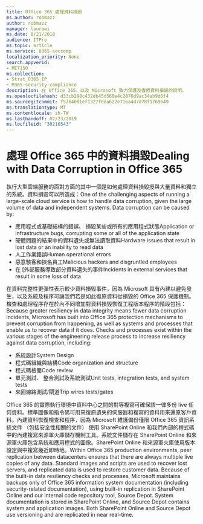 ```yaml
---
title: Office 365 處理資料損毀
ms.author: robmazz
author: robmazz
manager: laurawi
ms.date: 8/21/2018
audience: ITPro
ms.topic: article
ms.service: O365-seccomp
localization_priority: None
search.appverid:
- MET150
ms.collection:
- Strat_O365_IP
- M365-security-compliance
description: 在 Office 365，以及 Microsoft 致力保護及復原資料損毀的說明。
ms.openlocfilehash: d33cb298c432db45d560e4c2876d9ac34ab9d6f4
ms.sourcegitcommit: f57b4001ef1327f0ea622e716a4d7d78f1769b49
ms.translationtype: MT
ms.contentlocale: zh-TW
ms.lasthandoff: 02/23/2019
ms.locfileid: "30216543"
---
```

# <a name="dealing-with-data-corruption-in-office-365"></a><span data-ttu-id="e95cc-103">處理 Office 365 中的資料損毀</span><span class="sxs-lookup"><span data-stu-id="e95cc-103">Dealing with Data Corruption in Office 365</span></span>

<span data-ttu-id="e95cc-p101">執行大型雲端服務的面對方面的其中一個是如何處理資料損毀授與大量資料和獨立的系統。資料損毀可以所造成：</span><span class="sxs-lookup"><span data-stu-id="e95cc-p101">One of the challenging aspects of running a large-scale cloud service is how to handle data corruption, given the large volume of data and independent systems. Data corruption can be caused by:</span></span>
- <span data-ttu-id="e95cc-106">應用程式或基礎結構的錯誤、 損毀某些或所有的應用程式狀態</span><span class="sxs-lookup"><span data-stu-id="e95cc-106">Application or infrastructure bugs, corrupting some or all of the application state</span></span> 
- <span data-ttu-id="e95cc-107">硬體問題的結果中的資料遺失或無法讀取資料</span><span class="sxs-lookup"><span data-stu-id="e95cc-107">Hardware issues that result in lost data or an inability to read data</span></span> 
- <span data-ttu-id="e95cc-108">人工作業錯誤</span><span class="sxs-lookup"><span data-stu-id="e95cc-108">Human operational errors</span></span> 
- <span data-ttu-id="e95cc-109">惡意駭客和挾名員工</span><span class="sxs-lookup"><span data-stu-id="e95cc-109">Malicious hackers and disgruntled employees</span></span> 
- <span data-ttu-id="e95cc-110">在 [外部服務導致部分資料遺失的事件</span><span class="sxs-lookup"><span data-stu-id="e95cc-110">Incidents in external services that result in some loss of data</span></span> 

<span data-ttu-id="e95cc-p102">在資料完整性更彈性表示較少資料損毀事件，因為 Microsoft 具有內建以避免發生，以及系統及程序可讓我們若是如此復原資料從損毀的 Office 365 保護機制。檢查和處理程序存在於內不同增加對資料損毀恢復工程版本程序的階段包括：</span><span class="sxs-lookup"><span data-stu-id="e95cc-p102">Because greater resiliency in data integrity means fewer data corruption incidents, Microsoft has built into Office 365 protection mechanisms to prevent corruption from happening, as well as systems and processes that enable us to recover data if it does. Checks and processes exist within the various stages of the engineering release process to increase resiliency against data corruption, including:</span></span>
- <span data-ttu-id="e95cc-113">系統設計</span><span class="sxs-lookup"><span data-stu-id="e95cc-113">System Design</span></span>
- <span data-ttu-id="e95cc-114">程式碼組織與結構</span><span class="sxs-lookup"><span data-stu-id="e95cc-114">Code organization and structure</span></span> 
- <span data-ttu-id="e95cc-115">程式碼檢閱</span><span class="sxs-lookup"><span data-stu-id="e95cc-115">Code review</span></span> 
- <span data-ttu-id="e95cc-116">單元測試、 整合測試及系統測試</span><span class="sxs-lookup"><span data-stu-id="e95cc-116">Unit tests, integration tests, and system tests</span></span>
- <span data-ttu-id="e95cc-117">來回線路測試/閘道</span><span class="sxs-lookup"><span data-stu-id="e95cc-117">Trip wires tests/gates</span></span> 

<span data-ttu-id="e95cc-p103">Office 365 的實際執行環境中資料中心之間的對等複寫可確保該一律多份 live 任何資料。標準圖像和指令碼可用來復原遺失的伺服器和複寫的資料用來還原客戶資料。內建資料恢復檢查和程序，因為 Microsoft 維護備份僅限 Office 365 資訊系統文件 （包括安全性相關的文件） 使用 SharePoint Online 和我們內部的程式碼中的內建複寫來源軍火庫儲存機制工具。系統文件儲存在 SharePoint Online 和來源軍火庫包含系統和應用程式的圖像。SharePoint Online 和來源軍火庫使用版本設定與中複寫幾近即時地。</span><span class="sxs-lookup"><span data-stu-id="e95cc-p103">Within Office 365 production environments, peer replication between datacenters ensures that there are always multiple live copies of any data. Standard images and scripts are used to recover lost servers, and replicated data is used to restore customer data. Because of the built-in data resiliency checks and processes, Microsoft maintains backups only of Office 365 information system documentation (including security-related documentation), using built-in replication in SharePoint Online and our internal code repository tool, Source Depot. System documentation is stored in SharePoint Online, and Source Depot contains system and application images. Both SharePoint Online and Source Depot use versioning and are replicated in near real-time.</span></span> 